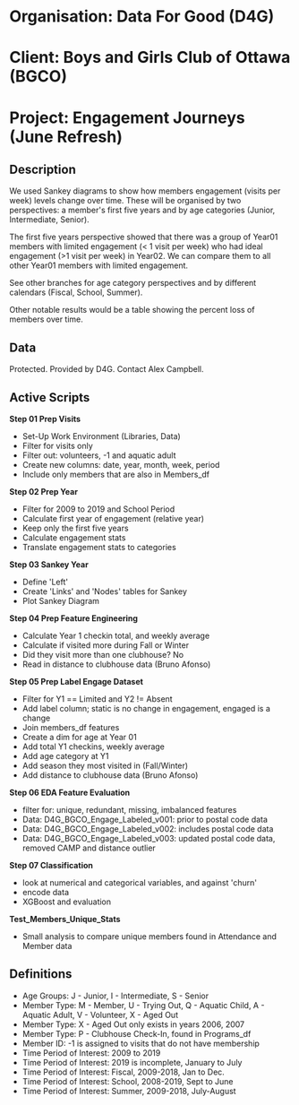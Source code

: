 # Organisation: **Data For Good (D4G)**
# Client: **Boys and Girls Club of Ottawa (BGCO)**
# Project: **Engagement Journeys (June Refresh)**

## Description
We used Sankey diagrams to show how members engagement (visits per week) levels change over time. These will be organised by two perspectives: a member's first five years and by age categories (Junior, Intermediate, Senior).

The first five years perspective showed that there was a group of Year01 members with limited engagement (< 1 visit per week) who had ideal engagement (>1 visit per week) in Year02. We can compare them to all other Year01 members with limited engagement.

See other branches for age category perspectives and by different calendars (Fiscal, School, Summer).

Other notable results would be a table showing the percent loss of members over time.

## Data
Protected. Provided by D4G. Contact Alex Campbell.

## Active Scripts

**Step 01 Prep Visits**
* Set-Up Work Environment (Libraries, Data)
* Filter for visits only
* Filter out: volunteers, -1 and aquatic adult
* Create new columns: date, year, month, week, period
* Include only members that are also in Members_df

**Step 02 Prep Year**
* Filter for 2009 to 2019 and School Period
* Calculate first year of engagement (relative year)
* Keep only the first five years
* Calculate engagement stats
* Translate engagement stats to categories

**Step 03 Sankey Year**
* Define 'Left'
* Create 'Links' and 'Nodes' tables for Sankey
* Plot Sankey Diagram

**Step 04 Prep Feature Engineering**
* Calculate Year 1 checkin total, and weekly average
* Calculate if visited more during Fall or Winter
* Did they visit more than one clubhouse? No
* Read in distance to clubhouse data (Bruno Afonso)

**Step 05 Prep Label Engage Dataset**
* Filter for Y1 == Limited and Y2 != Absent
* Add label column; static is no change in engagement, engaged is a change
* Join members_df features
* Create a dim for age at Year 01
* Add total Y1 checkins, weekly average
* Add age category at Y1
* Add season they most visited in (Fall/Winter)
* Add distance to clubhouse data (Bruno Afonso)

**Step 06 EDA Feature Evaluation**
* filter for: unique, redundant, missing, imbalanced features
* Data: D4G_BGCO_Engage_Labeled_v001: prior to postal code data
* Data: D4G_BGCO_Engage_Labeled_v002: includes postal code data
* Data: D4G_BGCO_Engage_Labeled_v003: updated postal code data, removed CAMP and distance outlier

**Step 07 Classification**
* look at numerical and categorical variables, and against 'churn'
* encode data
* XGBoost and evaluation

**Test_Members_Unique_Stats**
* Small analysis to compare unique members found in Attendance and Member data

## Definitions
* Age Groups: J - Junior, I - Intermediate, S - Senior
* Member Type: M - Member, U - Trying Out, Q - Aquatic Child, A - Aquatic Adult, V - Volunteer, X - Aged Out
* Member Type: X - Aged Out only exists in years 2006, 2007
* Member Type: P - Clubhouse Check-In, found in Programs_df
* Member ID: -1 is assigned to visits that do not have  membership
* Time Period of Interest: 2009 to 2019
* Time Period of Interest: 2019 is incomplete, January to July
* Time Period of Interest: Fiscal, 2009-2018, Jan to Dec.
* Time Period of Interest: School, 2008-2019, Sept to June
* Time Period of Interest: Summer, 2009-2018, July-August
